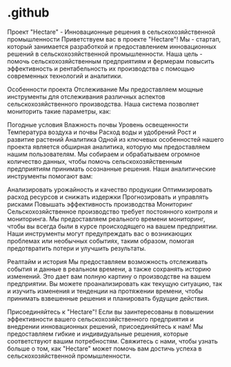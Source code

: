 # .github

Проект "Hectare" - Инновационные решения в сельскохозяйственной промышленности
Приветствуем вас в проекте "Hectare"! Мы - стартап, который занимается разработкой и предоставлением инновационных решений в сельскохозяйственной промышленности. Наша цель - помочь сельскохозяйственным предприятиям и фермерам повысить эффективность и рентабельность их производства с помощью современных технологий и аналитики.

Особенности проекта
Отслеживание
Мы предоставляем мощные инструменты для отслеживания различных аспектов сельскохозяйственного производства. Наша система позволяет мониторить такие параметры, как:

Погодные условия
Влажность почвы
Уровень освещенности
Температура воздуха и почвы
Расход воды и удобрений
Рост и развитие растений
Аналитика
Одной из ключевых особенностей нашего проекта является обширная аналитика, которую мы предоставляем нашим пользователям. Мы собираем и обрабатываем огромное количество данных, чтобы помочь сельскохозяйственным предприятиям принимать осознанные решения. Наши аналитические инструменты помогают вам:

Анализировать урожайность и качество продукции
Оптимизировать расход ресурсов и снижать издержки
Прогнозировать и управлять рисками
Повышать эффективность производства
Мониторинг
Сельскохозяйственное производство требует постоянного контроля и мониторинга. Мы предоставляем реального времени мониторинг, чтобы вы всегда были в курсе происходящего на вашем предприятии. Наши инструменты могут предупреждать вас о возникающих проблемах или необычных событиях, таким образом, помогая предотвратить потери и улучшить результаты.

Реалтайм и история
Мы предоставляем возможность отслеживать события и данные в реальном времени, а также сохранять историю изменений. Это дает вам полную картину о производстве на вашем предприятии. Вы можете проанализировать как текущую ситуацию, так и изучить изменения и тенденции на протяжении времени, чтобы принимать взвешенные решения и планировать будущие действия.

Присоединяйтесь к "Hectare"!
Если вы заинтересованы в повышении эффективности вашего сельскохозяйственного предприятия и внедрении инновационных решений, присоединяйтесь к нам! Мы предоставляем гибкие и индивидуальные решения, которые соответствуют вашим потребностям. Свяжитесь с нами, чтобы узнать больше о том, как "Hectare" может помочь вам достичь успеха в сельскохозяйственной промышленности.

